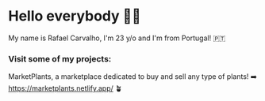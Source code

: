 # Hello everybody 👋🏼
My name is Rafael Carvalho, I'm 23 y/o and I'm from Portugal! 🇵🇹

### Visit some of my projects:
MarketPlants, a marketplace dedicated to buy and sell any type of plants! ➡️ https://marketplants.netlify.app/ 🪴




<!--
**rafarlho/rafarlho** is a ✨ _special_ ✨ repository because its `README.md` (this file) appears on your GitHub profile.

Here are some ideas to get you started:

- 🔭 I’m currently working on ...
- 🌱 I’m currently learning ...
- 👯 I’m looking to collaborate on ...
- 🤔 I’m looking for help with ...
- 💬 Ask me about ...
- 📫 How to reach me: ...
- 😄 Pronouns: ...
- ⚡ Fun fact: ...
-->
